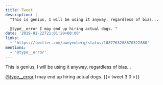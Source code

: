 ```yaml
---
title: Tweet
description: |-
  "This is genius, I will be using it anyway, regardless of bias...

  @type__error I may end up hiring actual dogs. "
date: '2019-01-22T21:01:20+00:00'
links:
  - 'https://twitter.com/aweyenberg/status/1087763288870522880'
mentions:
  - '@type__error'
---
```

This is genius, I will be using it anyway, regardless of bias...

[@type__error](https://twitter.com/@type__error) I may end up hiring actual dogs. 
      {{< tweet 3 0 >}}
    
